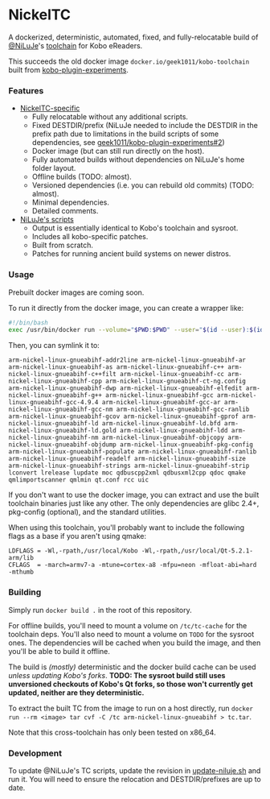 # NickelTC
A dockerized, deterministic, automated, fixed, and fully-relocatable build of [@NiLuJe](https://github.com/geek1011/NiLuJe)'s [toolchain](http://trac.ak-team.com/trac/log/niluje/Configs/trunk/Kindle/Misc) for Kobo eReaders.

This succeeds the old docker image `docker.io/geek1011/kobo-toolchain` built from [kobo-plugin-experiments](https://github.com/geek1011/kobo-plugin-experiments).

### Features
- [NickelTC-specific](./Dockerfile)
  - Fully relocatable without any additional scripts.
  - Fixed DESTDIR/prefix (NiLuJe needed to include the DESTDIR in the prefix path
  due to limitations in the build scripts of some dependencies, see [geek1011/kobo-plugin-experiments#2](https://github.com/geek1011/kobo-plugin-experiments/issues/2))
  - Docker image (but can still run directly on the host).
  - Fully automated builds without dependencies on NiLuJe's home folder layout.
  - Offline builds (TODO: almost).
  - Versioned dependencies (i.e. you can rebuild old commits) (TODO: almost).
  - Minimal dependencies.
  - Detailed comments.
- [NiLuJe's scripts](./niluje)
  - Output is essentially identical to Kobo's toolchain and sysroot.
  - Includes all kobo-specific patches.
  - Built from scratch.
  - Patches for running ancient build systems on newer distros.

### Usage
Prebuilt docker images are coming soon.

To run it directly
from the docker image, you can create a wrapper like:

```sh
#!/bin/bash
exec /usr/bin/docker run --volume="$PWD:$PWD" --user="$(id --user):$(id --group)" --workdir="$PWD" --env=HOME --entrypoint="$(basename "${BASH_SOURCE[0]}")" --rm -it <image> "$@"
```

Then, you can symlink it to:

```
arm-nickel-linux-gnueabihf-addr2line arm-nickel-linux-gnueabihf-ar arm-nickel-linux-gnueabihf-as arm-nickel-linux-gnueabihf-c++ arm-nickel-linux-gnueabihf-c++filt arm-nickel-linux-gnueabihf-cc arm-nickel-linux-gnueabihf-cpp arm-nickel-linux-gnueabihf-ct-ng.config arm-nickel-linux-gnueabihf-dwp arm-nickel-linux-gnueabihf-elfedit arm-nickel-linux-gnueabihf-g++ arm-nickel-linux-gnueabihf-gcc arm-nickel-linux-gnueabihf-gcc-4.9.4 arm-nickel-linux-gnueabihf-gcc-ar arm-nickel-linux-gnueabihf-gcc-nm arm-nickel-linux-gnueabihf-gcc-ranlib arm-nickel-linux-gnueabihf-gcov arm-nickel-linux-gnueabihf-gprof arm-nickel-linux-gnueabihf-ld arm-nickel-linux-gnueabihf-ld.bfd arm-nickel-linux-gnueabihf-ld.gold arm-nickel-linux-gnueabihf-ldd arm-nickel-linux-gnueabihf-nm arm-nickel-linux-gnueabihf-objcopy arm-nickel-linux-gnueabihf-objdump arm-nickel-linux-gnueabihf-pkg-config arm-nickel-linux-gnueabihf-populate arm-nickel-linux-gnueabihf-ranlib arm-nickel-linux-gnueabihf-readelf arm-nickel-linux-gnueabihf-size arm-nickel-linux-gnueabihf-strings arm-nickel-linux-gnueabihf-strip lconvert lrelease lupdate moc qdbuscpp2xml qdbusxml2cpp qdoc qmake qmlimportscanner qmlmin qt.conf rcc uic
```

If you don't want to use the docker image, you can extract and use the built
toolchain binaries just like any other. The only dependencies are glibc 2.4+,
pkg-config (optional), and the standard utilities.

When using this toolchain, you'll probably want to include the following flags
as a base if you aren't using qmake:

```
LDFLAGS = -Wl,-rpath,/usr/local/Kobo -Wl,-rpath,/usr/local/Qt-5.2.1-arm/lib
CFLAGS  = -march=armv7-a -mtune=cortex-a8 -mfpu=neon -mfloat-abi=hard -mthumb
```

### Building
Simply run `docker build .` in the root of this repository.

For offline builds, you'll need to mount a volume on `/tc/tc-cache` for the
toolchain deps. You'll also need to mount a volume on `TODO` for the sysroot
ones. The dependencies will be cached when you build the image, and then you'll
be able to build it offline.

The build is *(mostly)* deterministic and the docker build cache can be used
*unless updating Kobo's forks*. **TODO: The sysroot build still uses unversioned
checkouts of Kobo's Qt forks, so those won't currently get updated, neither are
they deterministic.**

To extract the built TC from the image to run on a host directly, run
`docker run --rm <image> tar cvf -C /tc arm-nickel-linux-gnueabihf > tc.tar`.

Note that this cross-toolchain has only been tested on x86_64.

### Development
To update @NiLuJe's TC scripts, update the revision in
[update-niluje.sh](./update-niluje.sh) and run it. You will need to ensure the
relocation and DESTDIR/prefixes are up to date.

